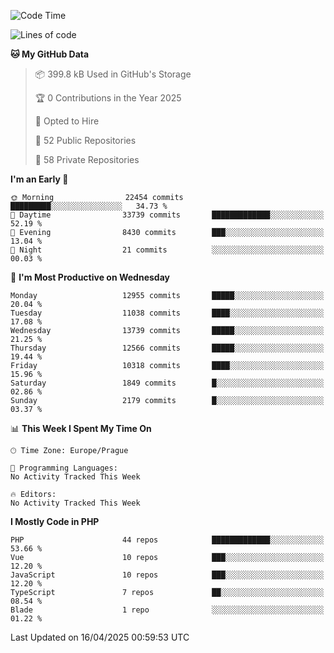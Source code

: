 <!--START_SECTION:waka-->
![Code Time](http://img.shields.io/badge/Code%20Time-1%2C584%20hrs%203%20mins-blue)

![Lines of code](https://img.shields.io/badge/From%20Hello%20World%20I%27ve%20Written-19.5%20million%20lines%20of%20code-blue)

**🐱 My GitHub Data** 

> 📦 399.8 kB Used in GitHub's Storage 
 > 
> 🏆 0 Contributions in the Year 2025
 > 
> 💼 Opted to Hire
 > 
> 📜 52 Public Repositories 
 > 
> 🔑 58 Private Repositories 
 > 
**I'm an Early 🐤** 

```text
🌞 Morning                22454 commits       █████████░░░░░░░░░░░░░░░░   34.73 % 
🌆 Daytime                33739 commits       █████████████░░░░░░░░░░░░   52.19 % 
🌃 Evening                8430 commits        ███░░░░░░░░░░░░░░░░░░░░░░   13.04 % 
🌙 Night                  21 commits          ░░░░░░░░░░░░░░░░░░░░░░░░░   00.03 % 
```
📅 **I'm Most Productive on Wednesday** 

```text
Monday                   12955 commits       █████░░░░░░░░░░░░░░░░░░░░   20.04 % 
Tuesday                  11038 commits       ████░░░░░░░░░░░░░░░░░░░░░   17.08 % 
Wednesday                13739 commits       █████░░░░░░░░░░░░░░░░░░░░   21.25 % 
Thursday                 12566 commits       █████░░░░░░░░░░░░░░░░░░░░   19.44 % 
Friday                   10318 commits       ████░░░░░░░░░░░░░░░░░░░░░   15.96 % 
Saturday                 1849 commits        █░░░░░░░░░░░░░░░░░░░░░░░░   02.86 % 
Sunday                   2179 commits        █░░░░░░░░░░░░░░░░░░░░░░░░   03.37 % 
```


📊 **This Week I Spent My Time On** 

```text
🕑︎ Time Zone: Europe/Prague

💬 Programming Languages: 
No Activity Tracked This Week

🔥 Editors: 
No Activity Tracked This Week
```

**I Mostly Code in PHP** 

```text
PHP                      44 repos            █████████████░░░░░░░░░░░░   53.66 % 
Vue                      10 repos            ███░░░░░░░░░░░░░░░░░░░░░░   12.20 % 
JavaScript               10 repos            ███░░░░░░░░░░░░░░░░░░░░░░   12.20 % 
TypeScript               7 repos             ██░░░░░░░░░░░░░░░░░░░░░░░   08.54 % 
Blade                    1 repo              ░░░░░░░░░░░░░░░░░░░░░░░░░   01.22 % 
```




 Last Updated on 16/04/2025 00:59:53 UTC
<!--END_SECTION:waka-->
<!--
**AlexKratky/AlexKratky** is a ✨ _special_ ✨ repository because its `README.md` (this file) appears on your GitHub profile.

Here are some ideas to get you started:

- 🔭 I’m currently working on ...
- 🌱 I’m currently learning ...
- 👯 I’m looking to collaborate on ...
- 🤔 I’m looking for help with ...
- 💬 Ask me about ...
- 📫 How to reach me: ...
- 😄 Pronouns: ...
- ⚡ Fun fact: ...
-->

